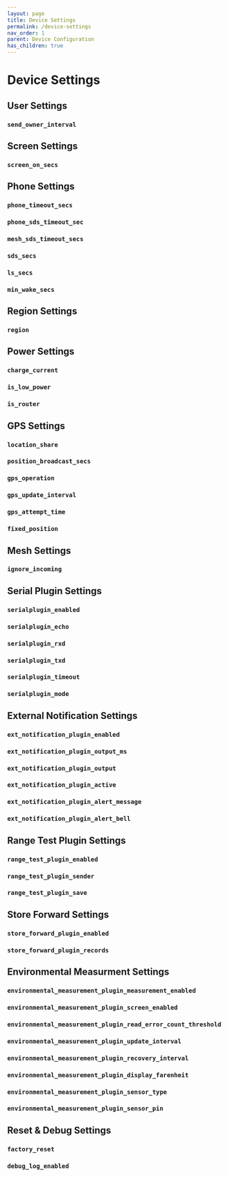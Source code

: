```yaml
---
layout: page
title: Device Settings
permalink: /device-settings
nav_order: 1
parent: Device Configuration
has_children: true
---
```

# Device Settings

## User Settings
### `send_owner_interval`


## Screen Settings
### `screen_on_secs`

## Phone Settings
### `phone_timeout_secs`
### `phone_sds_timeout_sec`
### `mesh_sds_timeout_secs`
### `sds_secs`
### `ls_secs`
### `min_wake_secs`

## Region Settings
### `region`

## Power Settings
### `charge_current`
### `is_low_power`
### `is_router`

## GPS Settings
### `location_share`
### `position_broadcast_secs`
### `gps_operation`
### `gps_update_interval`
### `gps_attempt_time`
### `fixed_position`

## Mesh Settings
### `ignore_incoming`

## Serial Plugin Settings
### `serialplugin_enabled`
### `serialplugin_echo`
### `serialplugin_rxd`
### `serialplugin_txd`
### `serialplugin_timeout`
### `serialplugin_mode`

## External Notification Settings
### `ext_notification_plugin_enabled`
### `ext_notification_plugin_output_ms`
### `ext_notification_plugin_output`
### `ext_notification_plugin_active`
### `ext_notification_plugin_alert_message`
### `ext_notification_plugin_alert_bell`

## Range Test Plugin Settings
### `range_test_plugin_enabled`
### `range_test_plugin_sender`
### `range_test_plugin_save`

## Store Forward Settings
### `store_forward_plugin_enabled`
### `store_forward_plugin_records`

## Environmental Measurment Settings
### `environmental_measurement_plugin_measurement_enabled`
### `environmental_measurement_plugin_screen_enabled`
### `environmental_measurement_plugin_read_error_count_threshold`
### `environmental_measurement_plugin_update_interval`
### `environmental_measurement_plugin_recovery_interval`
### `environmental_measurement_plugin_display_farenheit`
### `environmental_measurement_plugin_sensor_type`
### `environmental_measurement_plugin_sensor_pin`

## Reset & Debug Settings
### `factory_reset`
### `debug_log_enabled`
